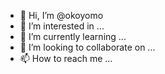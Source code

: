 - 👋 Hi, I’m @okoyomo
- 👀 I’m interested in ...
- 🌱 I’m currently learning ...
- 💞️ I’m looking to collaborate on ...
- 📫 How to reach me ...

<!---
okoyomo/okoyomo is a ✨ special ✨ repository because its `README.md` (this file) appears on your GitHub profile.
You can click the Preview link to take a look at your changes.
--->
